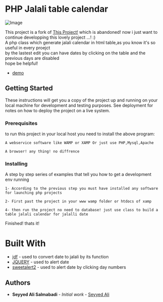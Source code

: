 # PHP Jalali table calendar


![Image](https://raw.githubusercontent.com/salis77/php-jalali-table-calendar/master/screenshot.JPG)


This project is a fork of [This Project!](https://www.phpclasses.org/package/2256-PHP-Generate-persian-month-calendar-in-HTML.html) which is abandoned! now i just want to continue developping this lovely project ...! :)<br>
A php class which generate jalali calendar in html table,as you know it's so useful in every proejct
<br>
by the lastest edit you can have dates by clicking on the table and the previous days are disabled
<br>
hope be helpful!


* [demo](http://demo.uclearn.ir/php-jalali-table-calendar/)


## Getting Started

These instructions will get you a copy of the project up and running on your local machine for development and testing purposes. See deployment for notes on how to deploy the project on a live system.

### Prerequisites

to run this project in your local host you need to install the above program:


```
A webservice software like WAMP or XAMP Or just use PHP,Mysql,Apache

```

```
A browser! any thing! no diffrence
```


### Installing

A step by step series of examples that tell you how to get a development env running


```
1- According to the previous step you must have installed any software for launching php projects
```

```
2- First past the project in your www wamp folder or htdocs of xamp
```

```
4- then run the project no need to database! just use class to build a table jalali calendar for jalalli date
```

Finished! thats it!

# Built With

* [jdf](https://jdf.scr.ir/) - used to convert date to jalali by its function
* [JQUERY](https://github.com/jquery/jquery) - used to alert date
* [sweetalert2](https://github.com/sweetalert2/sweetalert2) - used to alert date by clicking day numbers
## Authors

* **Seyyed Ali Salmabadi** - *Initial work* - [Seyyed Ali](https://github.com/salis77/)

